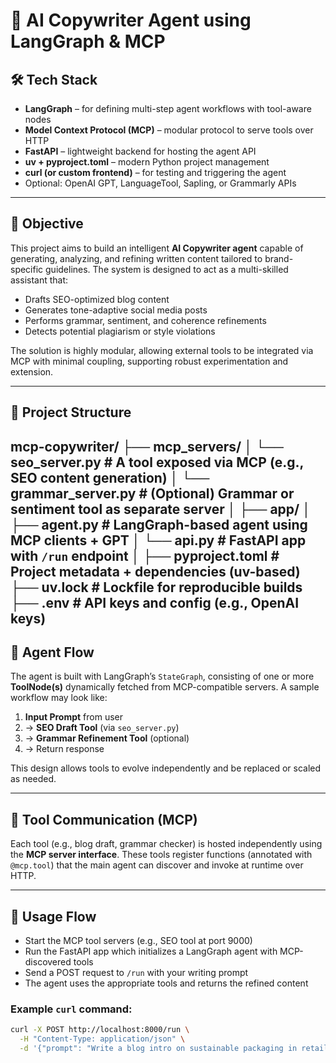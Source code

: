 # 🧠 AI Copywriter Agent using LangGraph & MCP

## 🛠️ Tech Stack

- **LangGraph** – for defining multi-step agent workflows with tool-aware nodes  
- **Model Context Protocol (MCP)** – modular protocol to serve tools over HTTP  
- **FastAPI** – lightweight backend for hosting the agent API  
- **uv + pyproject.toml** – modern Python project management  
- **curl (or custom frontend)** – for testing and triggering the agent  
- Optional: OpenAI GPT, LanguageTool, Sapling, or Grammarly APIs  

---

## 🎯 Objective

This project aims to build an intelligent **AI Copywriter agent** capable of generating, analyzing, and refining written content tailored to brand-specific guidelines. The system is designed to act as a multi-skilled assistant that:

- Drafts SEO-optimized blog content  
- Generates tone-adaptive social media posts  
- Performs grammar, sentiment, and coherence refinements  
- Detects potential plagiarism or style violations  

The solution is highly modular, allowing external tools to be integrated via MCP with minimal coupling, supporting robust experimentation and extension.

---

## 📂 Project Structure

mcp-copywriter/
├── mcp_servers/
│   └── seo_server.py          # A tool exposed via MCP (e.g., SEO content generation)
│   └── grammar_server.py      # (Optional) Grammar or sentiment tool as separate server
│
├── app/
│   ├── agent.py               # LangGraph-based agent using MCP clients + GPT
│   └── api.py                 # FastAPI app with `/run` endpoint
│
├── pyproject.toml             # Project metadata + dependencies (uv-based)
├── uv.lock                    # Lockfile for reproducible builds
├── .env                       # API keys and config (e.g., OpenAI keys)
---

## 🤖 Agent Flow

The agent is built with LangGraph’s `StateGraph`, consisting of one or more **ToolNode(s)** dynamically fetched from MCP-compatible servers. A sample workflow may look like:

1. **Input Prompt** from user  
2. → **SEO Draft Tool** (via `seo_server.py`)  
3. → **Grammar Refinement Tool** (optional)  
4. → Return response  

This design allows tools to evolve independently and be replaced or scaled as needed.

---

## 🔌 Tool Communication (MCP)

Each tool (e.g., blog draft, grammar checker) is hosted independently using the **MCP server interface**. These tools register functions (annotated with `@mcp.tool`) that the main agent can discover and invoke at runtime over HTTP.

---

## 🚀 Usage Flow

- Start the MCP tool servers (e.g., SEO tool at port 9000)  
- Run the FastAPI app which initializes a LangGraph agent with MCP-discovered tools  
- Send a POST request to `/run` with your writing prompt  
- The agent uses the appropriate tools and returns the refined content  

### Example `curl` command:

```bash
curl -X POST http://localhost:8000/run \
  -H "Content-Type: application/json" \
  -d '{"prompt": "Write a blog intro on sustainable packaging in retail."}'